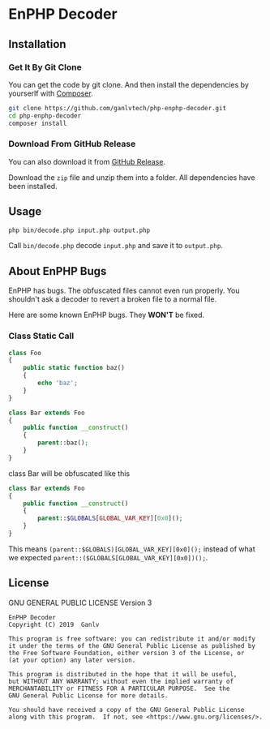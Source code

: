 # EnPHP Decoder

## Installation

### Get It By Git Clone

You can get the code by git clone. And then install the dependencies by yourserlf with [Composer](http://getcomposer.org/).

```bash
git clone https://github.com/ganlvtech/php-enphp-decoder.git
cd php-enphp-decoder
composer install
```

### Download From GitHub Release

You can also download it from [GitHub Release](https://github.com/ganlvtech/php-enphp-decoder/releases).

Download the `zip` file and unzip them into a folder. All dependencies have been installed.

## Usage

```bash
php bin/decode.php input.php output.php
```

Call `bin/decode.php` decode `input.php` and save it to `output.php`.

## About EnPHP Bugs

EnPHP has bugs. The obfuscated files cannot even run properly. You shouldn't ask a decoder to revert a broken file to a normal file.

Here are some known EnPHP bugs. They **WON'T** be fixed.

### Class Static Call

```php
class Foo
{
    public static function baz()
    {
        echo 'baz';
    }
}

class Bar extends Foo
{
    public function __construct()
    {
        parent::baz();
    }
}
```

class Bar will be obfuscated like this

```php
class Bar extends Foo
{
    public function __construct()
    {
        parent::$GLOBALS[GLOBAL_VAR_KEY][0x0]();
    }
}
```

This means `(parent::$GLOBALS)[GLOBAL_VAR_KEY][0x0]();` instead of what we expected `parent::($GLOBALS[GLOBAL_VAR_KEY][0x0])();`.

## License

GNU GENERAL PUBLIC LICENSE Version 3

    EnPHP Decoder
    Copyright (C) 2019  Ganlv

    This program is free software: you can redistribute it and/or modify
    it under the terms of the GNU General Public License as published by
    the Free Software Foundation, either version 3 of the License, or
    (at your option) any later version.

    This program is distributed in the hope that it will be useful,
    but WITHOUT ANY WARRANTY; without even the implied warranty of
    MERCHANTABILITY or FITNESS FOR A PARTICULAR PURPOSE.  See the
    GNU General Public License for more details.

    You should have received a copy of the GNU General Public License
    along with this program.  If not, see <https://www.gnu.org/licenses/>.
